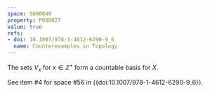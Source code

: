 ```yaml
---
space: S000048
property: P000027
value: true
refs:
- doi: 10.1007/978-1-4612-6290-9_6
  name: Counterexamples in Topology
---
```


The sets $V_x$ for $x \in \mathbb{Z}^+$ form a countable basis for $X$.

See item #4 for space #56 in {{doi:10.1007/978-1-4612-6290-9_6}}.
